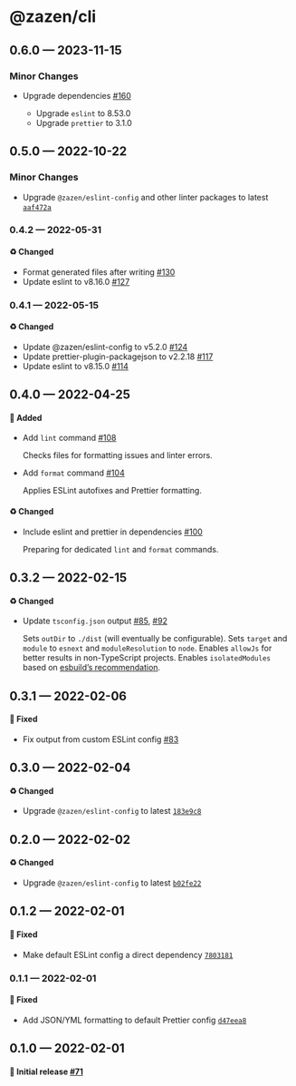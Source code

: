 # @zazen/cli

## 0.6.0 — 2023-11-15

### Minor Changes

- Upgrade dependencies [#160](https://github.com/stormwarning/zazen/pull/160)

  - Upgrade `eslint` to 8.53.0
  - Upgrade `prettier` to 3.1.0

## 0.5.0 — 2022-10-22

### Minor Changes

- Upgrade `@zazen/eslint-config` and other linter packages to latest [`aaf472a`](https://github.com/stormwarning/zazen/commit/aaf472a3cc999ef357566c0761e340f6b609c041)

### 0.4.2 — 2022-05-31

#### ♻️ Changed

- Format generated files after writing [#130](https://github.com/stormwarning/zazen/pull/130)
- Update eslint to v8.16.0 [#127](https://github.com/stormwarning/zazen/pull/127)

### 0.4.1 — 2022-05-15

#### ♻️ Changed

- Update @zazen/eslint-config to v5.2.0 [#124](https://github.com/stormwarning/zazen/pull/124)
- Update prettier-plugin-packagejson to v2.2.18 [#117](https://github.com/stormwarning/zazen/pull/117)
- Update eslint to v8.15.0 [#114](https://github.com/stormwarning/zazen/pull/114)

## 0.4.0 — 2022-04-25

#### 🎁 Added

- Add `lint` command [#108](https://github.com/stormwarning/zazen/pull/108)

  Checks files for formatting issues and linter errors.

- Add `format` command [#104](https://github.com/stormwarning/zazen/pull/104)

  Applies ESLint autofixes and Prettier formatting.

#### ♻️ Changed

- Include eslint and prettier in dependencies [#100](https://github.com/stormwarning/zazen/pull/100)

  Preparing for dedicated `lint` and `format` commands.

## 0.3.2 — 2022-02-15

#### ♻️ Changed

- Update `tsconfig.json` output [#85](https://github.com/stormwarning/zazen/pull/85), [#92](https://github.com/stormwarning/zazen/pull/92)

  Sets `outDir` to `./dist` (will eventually be configurable). Sets `target` and
  `module` to `esnext` and `moduleResolution` to `node`. Enables `allowJs` for
  better results in non-TypeScript projects. Enables `isolatedModules` based on
  [esbuild’s recommendation](https://esbuild.github.io/content-types/#isolated-modules).

## 0.3.1 — 2022-02-06

#### 🐛 Fixed

- Fix output from custom ESLint config [#83](https://github.com/stormwarning/zazen/pull/83)

## 0.3.0 — 2022-02-04

#### ♻️ Changed

- Upgrade `@zazen/eslint-config` to latest [`183e9c8`](https://github.com/stormwarning/zazen/commit/183e9c85c2beab2b0bfd06519910dc67d171abdd)

## 0.2.0 — 2022-02-02

#### ♻️ Changed

- Upgrade `@zazen/eslint-config` to latest [`b02fe22`](https://github.com/stormwarning/zazen/commit/b02fe225e8ca1081a8f7d9c6858a0fc6c88c3f8a)

## 0.1.2 — 2022-02-01

#### 🐛 Fixed

- Make default ESLint config a direct dependency [`7803181`](https://github.com/stormwarning/zazen/commit/780318175544b5001e63c8abd387837c058576f3)

### 0.1.1 — 2022-02-01

#### 🐛 Fixed

- Add JSON/YML formatting to default Prettier config [`d47eea8`](https://github.com/stormwarning/zazen/commit/d47eea8ef9353d7f323795da183b48ffcfc846ce)

## 0.1.0 — 2022-02-01

#### 🎉 Initial release [#71](https://github.com/stormwarning/zazen/pull/71)
